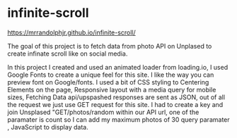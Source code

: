 # infinite-scroll

https://mrrandolphjr.github.io/infinite-scroll/

The goal of this project is to fetch data from photo API on Unplased to create infinate scroll like on social media. 

In this project I created and used an animated loader from loading.io, I used Google Fonts to create a unique feel for this site. I like the way you can preview font on Google/fonts. I used a bit of CSS styling to Centering Elements on the page, Responsive layout with a media query for mobile sizes, Fetching Data api/upspashed responses are sent as JSON, out of all the request we just use GET request for this site. I had to create a key and join Unsplased "GET/photos/random within our API url, one of the paramater is count so I can add my maximum photos of 30 query paramater  , JavaScript to display data.  

